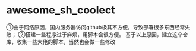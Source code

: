 # awesome_sh_coolect
①由于网络原因，国内服务器访问github极其不方便，导致部署很多东西经常失败；
②搭建一些程序过于麻烦，用脚本会很方便。
基于以上原因，建立这个仓库，收集一些大佬的脚本，当然也会做一些修改

